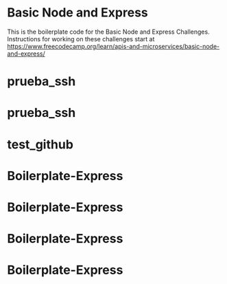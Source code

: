 # Basic Node and Express

This is the boilerplate code for the Basic Node and Express Challenges. Instructions for working on these challenges start at https://www.freecodecamp.org/learn/apis-and-microservices/basic-node-and-express/
# prueba_ssh
# prueba_ssh
# test_github
# Boilerplate-Express
# Boilerplate-Express
# Boilerplate-Express
# Boilerplate-Express
